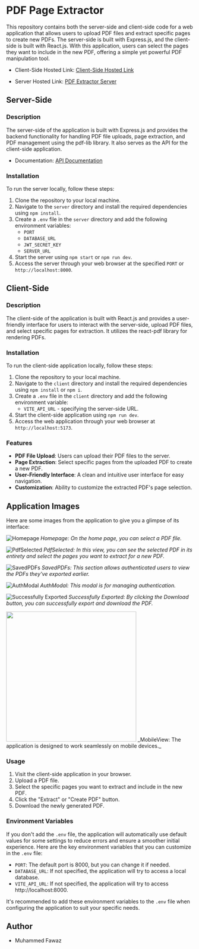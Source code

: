 # PDF Page Extractor

This repository contains both the server-side and client-side code for a web application that allows users to upload PDF files and extract specific pages to create new PDFs. The server-side is built with Express.js, and the client-side is built with React.js. With this application, users can select the pages they want to include in the new PDF, offering a simple yet powerful PDF manipulation tool.

- Client-Side Hosted Link: [Client-Side Hosted Link](https://sprightly-bombolone-0c9362.netlify.app/)

- Server Hosted Link: [PDF Extractor Server](https://pdf-extractor-server.onrender.com)

## Server-Side

### Description

The server-side of the application is built with Express.js and provides the backend functionality for handling PDF file uploads, page extraction, and PDF management using the pdf-lib library. It also serves as the API for the client-side application.

- Documentation: [API Documentation](https://documenter.getpostman.com/view/25497428/2s9YXb95kB)

### Installation

To run the server locally, follow these steps:

1. Clone the repository to your local machine.
2. Navigate to the `server` directory and install the required dependencies using `npm install`.
3. Create a `.env` file in the `server` directory and add the following environment variables:
   - `PORT`
   - `DATABASE_URL`
   - `JWT_SECRET_KEY`
   - `SERVER_URL`
4. Start the server using `npm start` or `npm run dev`.
5. Access the server through your web browser at the specified `PORT` or `http://localhost:8000`.

## Client-Side

### Description

The client-side of the application is built with React.js and provides a user-friendly interface for users to interact with the server-side, upload PDF files, and select specific pages for extraction. It utilizes the react-pdf library for rendering PDFs.


### Installation

To run the client-side application locally, follow these steps:

1. Clone the repository to your local machine.
2. Navigate to the `client` directory and install the required dependencies using `npm install` or `npm i`.
3. Create a `.env` file in the `client` directory and add the following environment variable:
   - `VITE_API_URL` - specifying the server-side URL.
4. Start the client-side application using `npm run dev`.
5. Access the web application through your web browser at `http://localhost:5173`.


### Features

- **PDF File Upload**: Users can upload their PDF files to the server.
- **Page Extraction**: Select specific pages from the uploaded PDF to create a new PDF.
- **User-Friendly Interface**: A clean and intuitive user interface for easy navigation.
- **Customization**: Ability to customize the extracted PDF's page selection.

## Application Images

Here are some images from the application to give you a glimpse of its interface:

![Homepage](Application_Photos/HomePage.png)
_Homepage: On the home page, you can select a PDF file._

![PdfSelected](Application_Photos/PdfSelected.png)
_PdfSelected: In this view, you can see the selected PDF in its entirety and select the pages you want to extract for a new PDF._

![SavedPDFs](Application_Photos/SavedPDFs.png)
_SavedPDFs: This section allows authenticated users to view the PDFs they've exported earlier._

![AuthModal](Application_Photos/AuthModal.png)
_AuthModal: This modal is for managing authentication._

![Successfully Exported](Application_Photos/SuccessfullyExported.png)
_Successfully Exported: By clicking the Download button, you can successfully export and download the PDF._


<img src="Application_Photos/MobileView.png" width="350">
_MobileView: The application is designed to work seamlessly on mobile devices._


### Usage

1. Visit the client-side application in your browser.
2. Upload a PDF file.
3. Select the specific pages you want to extract and include in the new PDF.
4. Click the "Extract" or "Create PDF" button.
5. Download the newly generated PDF.


### Environment Variables

If you don't add the `.env` file, the application will automatically use default values for some settings to reduce errors and ensure a smoother initial experience. Here are the key environment variables that you can customize in the `.env` file:

- `PORT`: The default port is 8000, but you can change it if needed.
- `DATABASE_URL`: If not specified, the application will try to access a local database.
- `VITE_API_URL`: If not specified, the application will try to access http://localhost:8000.

It's recommended to add these environment variables to the `.env` file when configuring the application to suit your specific needs.


## Author

- Muhammed Fawaz

